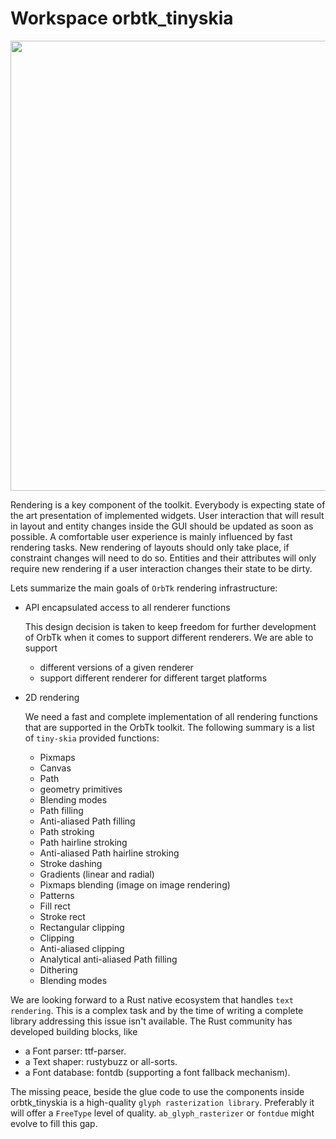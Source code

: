 # Workspace orbtk_tinyskia

[<img src="img/orbskia.svg" width="720"/>](img/orbskia.svg)

Rendering is a key component of the toolkit. Everybody is expecting state
of the art presentation of implemented widgets. User interaction that will
result in layout and entity changes inside the GUI should be updated as
soon as possible. A comfortable user experience is mainly influenced by
fast rendering tasks. New rendering of layouts should only take place, if
constraint changes will need to do so. Entities and their attributes will
only require new rendering if a user interaction changes their state
to be dirty.

Lets summarize the main goals of `OrbTk` rendering infrastructure:

* API encapsulated access to all renderer functions

  This design decision is taken to keep freedom for further development of
  OrbTk when it comes to support different renderers. We are able to support

	* different versions of a given renderer
	* support different renderer for different target platforms

* 2D rendering

  We need a fast and complete implementation of all rendering
  functions that are supported in the OrbTk toolkit. The following
  summary is a list of `tiny-skia` provided functions:

  * Pixmaps
  * Canvas
  * Path
  * geometry primitives
  * Blending modes
  * Path filling
  * Anti-aliased Path filling
  * Path stroking
  * Path hairline stroking
  * Anti-aliased Path hairline stroking
  * Stroke dashing
  * Gradients (linear and radial)
  * Pixmaps blending (image on image rendering)
  * Patterns
  * Fill rect
  * Stroke rect
  * Rectangular clipping
  * Clipping
  * Anti-aliased clipping
  * Analytical anti-aliased Path filling
  * Dithering
  * Blending modes

We are looking forward to a Rust native ecosystem that handles `text
rendering`. This is a complex task and by the time of writing a
complete library addressing this issue isn't available.
The Rust community has developed building blocks, like

* a Font parser: ttf-parser.
* a Text shaper: rustybuzz or all-sorts.
* a Font database: fontdb (supporting a font fallback mechanism).

The missing peace, beside the glue code to use the components inside
orbtk_tinyskia is a high-quality `glyph rasterization
library`. Preferably it will offer a `FreeType` level of
quality. `ab_glyph_rasterizer` or `fontdue` might evolve to fill this
gap.
